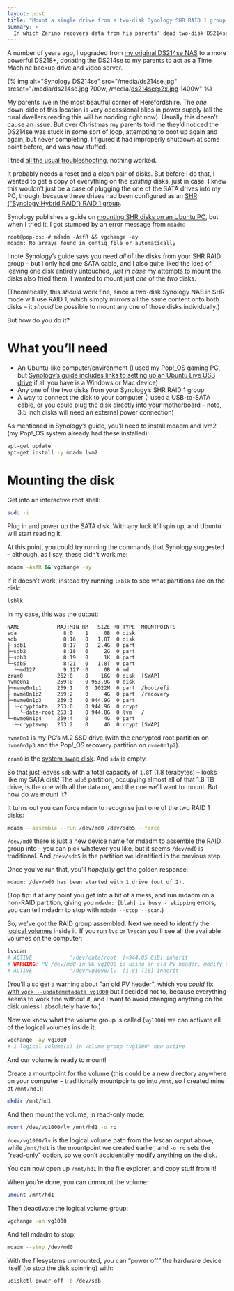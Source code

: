 ```yaml
---
layout: post
title: "Mount a single drive from a two-disk Synology SHR RAID 1 group, on Pop!_OS (or another Ubuntu-like OS)"
summary: >
  In which Zarino recovers data from his parents’ dead two-disk DS214se, by mounting one of its drives read-only on his Pop!_OS PC.
---
```


A number of years ago, I upgraded from [my original DS214se NAS](/post/getting-started-ds214se-nas/) to a more powerful DS218+, donating the DS214se to my parents to act as a Time Machine backup drive and video server.

{% img alt="Synology DS214se" src="/media/ds214se.jpg" srcset="/media/ds214se.jpg 700w, /media/ds214se@2x.jpg 1400w" %}

My parents live in the most beautful corner of Herefordshire. The _one_ down-side of this location is very occassional blips in power supply (all the rural dwellers reading this will be nodding right now). Usually this doesn’t cause an issue. But over Christmas my parents told me they’d noticed the DS214se was stuck in some sort of loop, attempting to boot up again and again, but never completing. I figured it had improperly shutdown at some point before, and was now stuffed.

I tried [all the usual troubleshooting](https://kb.synology.com/en-global/DSM/tutorial/What_can_I_do_unresponsive_Synology_NAS), nothing worked.

It probably needs a reset and a clean pair of disks. But before I do that, I wanted to get a copy of everything on the _existing_ disks, just in case. I knew this wouldn’t just be a case of plugging the one of the SATA drives into my PC, though, because these drives had been configured as an [SHR (“Synology Hybrid RAID”) RAID 1 group](https://kb.synology.com/en-us/DSM/tutorial/What_is_Synology_Hybrid_RAID_SHR).

Synology publishes a guide on [mounting SHR disks on an Ubuntu PC](https://kb.synology.com/en-us/DSM/tutorial/How_can_I_recover_data_from_my_DiskStation_using_a_PC), but when I tried it, I got stumped by an error message from `mdadm`:

```
root@pop-os:~# mdadm -AsfR && vgchange -ay
mdadm: No arrays found in config file or automatically
```

I note Synology’s guide says you need _all_ of the disks from your SHR RAID group – but I only had one SATA cable, and I also quite liked the idea of leaving one disk entirely untouched, _just in case_ my attempts to mount the disks also fried them. I wanted to mount just _one_ of the _two_ disks.

(Theoretically, this _should_ work fine, since a two-disk Synology NAS in SHR mode will use RAID 1, which simply mirrors all the same content onto both disks – it _should_ be possible to mount any one of those disks individually.)

But how do you do it?

# What you’ll need

- An Ubuntu-like computer/environment (I used my Pop!_OS gaming PC, but [Synology’s guide includes links to setting up an Ubuntu Live USB drive](https://kb.synology.com/en-us/DSM/tutorial/How_can_I_recover_data_from_my_DiskStation_using_a_PC) if all you have is a Windows or Mac device)
- Any one of the two disks from your Synology’s SHR RAID 1 group
- A way to connect the disk to your computer (I used a USB-to-SATA cable, or you could plug the disk directly into your motherboard – note, 3.5 inch disks will need an external power connection)

As mentioned in Synology’s guide, you’ll need to install mdadm and lvm2 (my Pop!_OS system already had these installed):

```sh
apt-get update
apt-get install -y mdadm lvm2
```

# Mounting the disk

Get into an interactive root shell:

```sh
sudo -i
```

Plug in and power up the SATA disk. With any luck it’ll spin up, and Ubuntu will start reading it.

At this point, you could try running the commands that Synology suggested – although, as I say, these didn’t work me:

```sh
mdadm -AsfR && vgchange -ay
```

If it doesn’t work, instead try running `lsblk` to see what partitions are on the disk:

```sh
lsblk
```

In my case, this was the output:

```
NAME            MAJ:MIN RM   SIZE RO TYPE  MOUNTPOINTS
sda               8:0    1     0B  0 disk  
sdb               8:16   0   1.8T  0 disk  
├─sdb1            8:17   0   2.4G  0 part  
├─sdb2            8:18   0     2G  0 part  
├─sdb3            8:19   0     1K  0 part  
└─sdb5            8:21   0   1.8T  0 part  
  └─md127         9:127  0     0B  0 md    
zram0           252:0    0    16G  0 disk  [SWAP]
nvme0n1         259:0    0 953.9G  0 disk  
├─nvme0n1p1     259:1    0  1022M  0 part  /boot/efi
├─nvme0n1p2     259:2    0     4G  0 part  /recovery
├─nvme0n1p3     259:3    0 944.9G  0 part  
│ └─cryptdata   253:0    0 944.9G  0 crypt 
│   └─data-root 253:1    0 944.8G  0 lvm   /
└─nvme0n1p4     259:4    0     4G  0 part  
  └─cryptswap   253:2    0     4G  0 crypt [SWAP]
```

`nvme0n1` is my PC’s M.2 SSD drive (with the encrypted root partition on `nvme0n1p3` and the Pop!_OS recovery partition on `nvme0n1p2`).

`zram0` is the [system swap disk](https://en.wikipedia.org/wiki/Zram). And `sda` is empty.

So that just leaves `sdb` with a total capacity of `1.8T` (1.8 terabytes) – looks like my SATA disk! The `sdb5` partition, occupying almost all of that 1.8 TB drive, is the one with all the data on, and the one we’ll want to mount. But how do we mount it?

It turns out you can force `mdadm` to recognise just one of the two RAID 1 disks:

```sh
mdadm --assemble --run /dev/md0 /dev/sdb5 --force
```

`/dev/md0` there is just a new device name for mdadm to assemble the RAID group into – you can pick whatever you like, but it seems `/dev/md0` is traditional. And `/dev/sdb5` is the partition we identified in the previous step.

Once you’ve run that, you’ll _hopefully_ get the golden response:

```
mdadm: /dev/md0 has been started with 1 drive (out of 2).
```

(Top tip: if at any point you get into a bit of a mess, and run mdadm on a non-RAID partition, giving you `mdadm: [blah] is busy - skipping` errors, you can tell mdadm to stop with `mdadm --stop --scan`.)

So, we’ve got the RAID group assembled. Next we need to identify the [logical volumes](https://en.wikipedia.org/wiki/Logical_volume_management) inside it. If you run `lvs` or `lvscan` you’ll see all the available volumes on the computer:

```sh
lvscan
# ACTIVE            '/dev/data/root' [<944.85 GiB] inherit
# WARNING: PV /dev/md0 in VG vg1000 is using an old PV header, modify the VG to update.
# ACTIVE            '/dev/vg1000/lv' [1.81 TiB] inherit
```

(You’ll also get a warning about "an old PV header", which [you _could_ fix with `vgck --updatemetadata vg1000`](https://access.redhat.com/solutions/5906681) but I decided not to, because everything seems to work fine without it, and I want to avoid changing anything on the disk unless I absolutely have to.)

Now we know what the volume group is called (`vg1000`) we can activate all of the logical volumes inside it:

```sh
vgchange -ay vg1000
# 1 logical volume(s) in volume group "vg1000" now active
```

And our volume is ready to mount!

Create a mountpoint for the volume (this could be a new directory anywhere on your computer – traditionally mountpoints go into `/mnt`, so I created mine at `/mnt/hd1`):

```sh
mkdir /mnt/hd1
```

And then mount the volume, in read-only mode:

```sh
mount /dev/vg1000/lv /mnt/hd1 -o ro
```

`/dev/vg1000/lv` is the logical volume path from the lvscan output above, while `/mnt/hd1` is the mountpoint we created earlier, and `-o ro` sets the "read-only" option, so we don’t accidentally modify anything on the disk.

You can now open up `/mnt/hd1` in the file explorer, and copy stuff from it!

When you’re done, you can unmount the volume:

```sh
umount /mnt/hd1
```

Then deactivate the logical volume group:

```sh
vgchange -an vg1000
```

And tell mdadm to stop:

```sh
mdadm --stop /dev/md0
```

With the filesystems unmounted, you can “power off” the hardware device itself (to stop the disk spinning) with:

```sh
udiskctl power-off -b /dev/sdb
```
